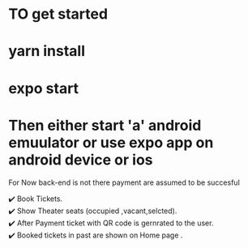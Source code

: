 # TO get started 
# yarn install 
# expo start
# Then either start 'a' android emuulator or use expo app on android device or ios 

For Now back-end is not there payment are assumed to be succesful 

✔️ Book Tickets. <br />
✔️ Show Theater seats (occupied ,vacant,selcted).<br />
✔️ After Payment ticket with QR code is gernrated to the user. <br />
✔️ Booked tickets in past are shown on Home page .<br />
